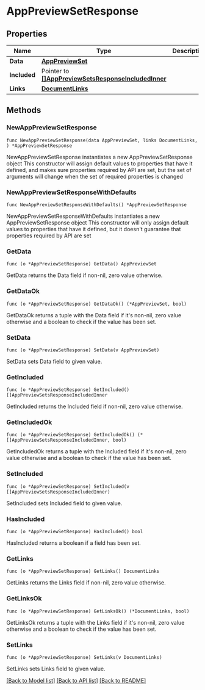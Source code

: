 # AppPreviewSetResponse

## Properties

Name | Type | Description | Notes
------------ | ------------- | ------------- | -------------
**Data** | [**AppPreviewSet**](AppPreviewSet.md) |  | 
**Included** | Pointer to [**[]AppPreviewSetsResponseIncludedInner**](AppPreviewSetsResponseIncludedInner.md) |  | [optional] 
**Links** | [**DocumentLinks**](DocumentLinks.md) |  | 

## Methods

### NewAppPreviewSetResponse

`func NewAppPreviewSetResponse(data AppPreviewSet, links DocumentLinks, ) *AppPreviewSetResponse`

NewAppPreviewSetResponse instantiates a new AppPreviewSetResponse object
This constructor will assign default values to properties that have it defined,
and makes sure properties required by API are set, but the set of arguments
will change when the set of required properties is changed

### NewAppPreviewSetResponseWithDefaults

`func NewAppPreviewSetResponseWithDefaults() *AppPreviewSetResponse`

NewAppPreviewSetResponseWithDefaults instantiates a new AppPreviewSetResponse object
This constructor will only assign default values to properties that have it defined,
but it doesn't guarantee that properties required by API are set

### GetData

`func (o *AppPreviewSetResponse) GetData() AppPreviewSet`

GetData returns the Data field if non-nil, zero value otherwise.

### GetDataOk

`func (o *AppPreviewSetResponse) GetDataOk() (*AppPreviewSet, bool)`

GetDataOk returns a tuple with the Data field if it's non-nil, zero value otherwise
and a boolean to check if the value has been set.

### SetData

`func (o *AppPreviewSetResponse) SetData(v AppPreviewSet)`

SetData sets Data field to given value.


### GetIncluded

`func (o *AppPreviewSetResponse) GetIncluded() []AppPreviewSetsResponseIncludedInner`

GetIncluded returns the Included field if non-nil, zero value otherwise.

### GetIncludedOk

`func (o *AppPreviewSetResponse) GetIncludedOk() (*[]AppPreviewSetsResponseIncludedInner, bool)`

GetIncludedOk returns a tuple with the Included field if it's non-nil, zero value otherwise
and a boolean to check if the value has been set.

### SetIncluded

`func (o *AppPreviewSetResponse) SetIncluded(v []AppPreviewSetsResponseIncludedInner)`

SetIncluded sets Included field to given value.

### HasIncluded

`func (o *AppPreviewSetResponse) HasIncluded() bool`

HasIncluded returns a boolean if a field has been set.

### GetLinks

`func (o *AppPreviewSetResponse) GetLinks() DocumentLinks`

GetLinks returns the Links field if non-nil, zero value otherwise.

### GetLinksOk

`func (o *AppPreviewSetResponse) GetLinksOk() (*DocumentLinks, bool)`

GetLinksOk returns a tuple with the Links field if it's non-nil, zero value otherwise
and a boolean to check if the value has been set.

### SetLinks

`func (o *AppPreviewSetResponse) SetLinks(v DocumentLinks)`

SetLinks sets Links field to given value.



[[Back to Model list]](../README.md#documentation-for-models) [[Back to API list]](../README.md#documentation-for-api-endpoints) [[Back to README]](../README.md)


